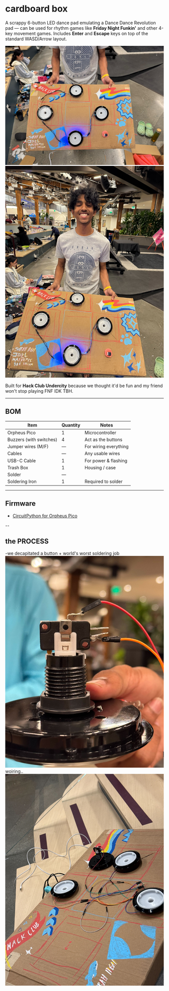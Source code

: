 # cardboard box

A scrappy 6-button LED dance pad emulating a Dance Dance Revolution pad — can be used for rhythm games like **Friday Night Funkin'** and other 4-key movement games. Includes **Enter** and **Escape** keys on top of the standard WASD/Arrow layout.

![cardboard box](img/cardboard_box.jpg)
![fairy](img/fairy.jpg)

Built for **Hack Club Undercity** because we thought it'd be fun and my friend won't stop playing FNF IDK TBH.

---

## BOM

| Item                    | Quantity | Notes                  |
|-------------------------|----------|------------------------|
| Orpheus Pico            | 1        | Microcontroller        |
| Buzzers (with switches) | 4        | Act as the buttons     |
| Jumper wires (M/F)      | —        | For wiring everything  |
| Cables                  | —        | Any usable wires       |
| USB-C Cable             | 1        | For power & flashing   |
| Trash Box               | 1        | Housing / case         |
| Solder                  | —        |                        |
| Soldering Iron          | 1        | Required to solder     |

---

## Firmware

- [CircuitPython for Orpheus Pico](https://circuitpython.org/board/orpheus_pico/)

--
## the PROCESS
-we decapitated a button + world's worst soldering job
![cardboard box](img/disassembled_button.jpg)
woiring..
![cardboard box](img/wiring.jpg)
